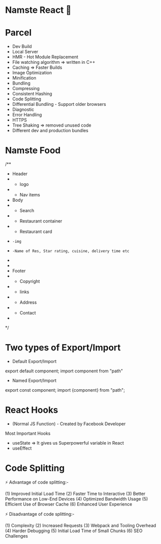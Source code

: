 # Namste React 🚀



# Parcel
- Dev Build
- Local Server
- HMR - Hot Module Replacement
- File watching algorithm => written in C++
- Caching => Faster Builds
- Image Optimization
- Minification
- Bundling
- Compressing
- Consistent Hashing
- Code Splitting
- Differential Bundling - Support older browsers
- Diagnostic
- Error Handling
- HTTPS
- Tree Shaking => removed unused code
- Different dev and production bundles


# Namste Food

/**
 * Header
 * - logo
 * - Nav items
 * Body
 * - Search
 * - Restaurant container
 *   - Restaurant card
 *     -img
 *     -Name of Res, Star rating, cuisine, delivery time etc
 *
 *
 * Footer
 * - Copyright
 * - links
 * - Address
 * - Contact
 *
 */


  # Two types of Export/Import


  - Default Export/Import

  export default component;
  import component from "path"


  - Named Export/Import

  export const component;
  import {component} from "path";


  # React Hooks

  - (Normal JS Function)  - Created by Facebook Developer

  Most Important Hooks
  - useState => It gives us Superpowerful variable in React
  - useEffect


  # Code Splitting

  ⚡ Advantage of code splitting:-

(1) Improved Initial Load Time
(2) Faster Time to Interactive
(3) Better Performance on Low-End Devices
(4) Optimized Bandwidth Usage
(5) Efficient Use of Browser Cache
(6) Enhanced User Experience


⚡ Disadvantage of code splitting:-
 
(1) Complexity
(2) Increased Requests
(3) Webpack and Tooling Overhead
(4) Harder Debugging
(5) Initial Load Time of Small Chunks
(6) SEO Challenges


  
